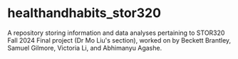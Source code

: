 # healthandhabits_stor320
A repository storing information and data analyses pertaining to STOR320 Fall 2024 Final project (Dr Mo Liu's section), worked on by Beckett Brantley, Samuel Gilmore, Victoria Li, and Abhimanyu Agashe.
